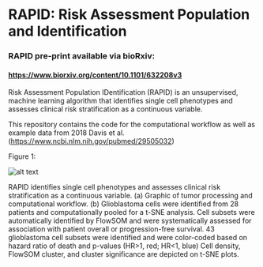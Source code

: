 # RAPID: Risk Assessment Population and Identification
### RAPID pre-print available via bioRxiv:
#### https://www.biorxiv.org/content/10.1101/632208v3

Risk Assessment Population IDentification (RAPID) is an unsupervised, machine learning algorithm that identifies single cell phenotypes and assesses clinical risk stratification as a continuous variable. 

This repository contains the code for the computational workflow as well as example data from 2018 Davis et al. (https://www.ncbi.nlm.nih.gov/pubmed/29505032)

Figure 1:

![alt text](https://www.biorxiv.org/content/biorxiv/early/2019/06/01/632208/F1.large.jpg)

RAPID identifies single cell phenotypes and assesses clinical risk stratification as a continuous variable.
(a) Graphic of tumor processing and computational workflow. (b) Glioblastoma cells were identified from 28 patients and computationally pooled for a t-SNE analysis. Cell subsets were automatically identified by FlowSOM and were systematically assessed for association with patient overall or progression-free survival. 43 glioblastoma cell subsets were identified and were color-coded based on hazard ratio of death and p-values (HR>1, red; HR<1, blue) Cell density, FlowSOM cluster, and cluster significance are depicted on t-SNE plots.
